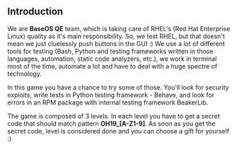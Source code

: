 ## Introduction

We are **BaseOS QE** team, which is taking care of RHEL's (Red Hat Enterprise Linux) quality as it's main responsibility. So, we test RHEL, but that doesn't mean we just cluelessly push buttons in the GUI :) We use a lot of different tools for testing (Bash, Python and testing frameworks written in those languages, automation, static code analyzers, etc.), we work in terminal most of the time, automate a lot and have to deal with a huge spectre of technology.

In this game you have a chance to try some of those. You'll look for security exploits, write tests in Python testing framework - Behave, and look for errors in an RPM package with internal testing framework BeakerLib.

The game is composed of 3 levels. In each level you have to get a secret code that should match pattern **OH19\_[A-Z1-9]**. As soon as you get the secret code, level is considered done and you can choose a gift for yourself :)
